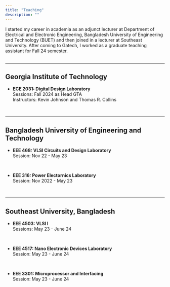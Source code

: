 ```yaml
---
title: "Teaching"
description: ""
---
```




 I started my career in academia as an adjunct lecturer at Department of Electrical and Electronic Engineering, Bangladesh University of Engineering and Technology (BUET) and then joined in a lecturer at Southeast University. After coming to Gatech, I worked as a graduate teaching assistant for Fall 24 semester. 
<br>
<br>

---
## Georgia Institute of Technology

* **ECE 2031: Digital Design Laboratory** <br>
    Sessions: Fall 2024 as Head GTA <br>
    Instructors: Kevin Johnson and Thomas R. Collins

<br>


---
## Bangladesh University of Engineering and Technology

* **EEE 468: VLSI Circuits and Design Laboratory** <br>
    Session: Nov 22 - May 23 <br>

<br>

* **EEE 316: Power Electornics Laboratory** <br>
    Session: Nov 2022 - May 23 <br>

<br>

---
## Southeast University, Bangladesh

* **EEE 4503: VLSI I** <br>
    Sessions: May 23 - June 24 <br>

<br>

* **EEE 4517: Nano Electronic Devices Laboratory** <br>
    Session: May 23 - June 24 <br>

<br>


* **EEE 3301: Microprocessor and Interfacing** <br>
    Session: May 23 - June 24 <br>
<br>

